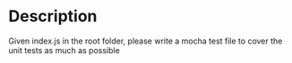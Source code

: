 # Description
Given index.js in the root folder, please write a mocha test file to cover the unit tests as much as possible
